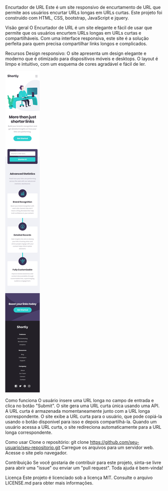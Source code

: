Encurtador de URL
Este é um site responsivo de encurtamento de URL que permite aos usuários encurtar URLs longas em URLs curtas. Este projeto foi construído com HTML, CSS, bootstrap, JavaScript e jquery.

Visão geral
O Encurtador de URL é um site elegante e fácil de usar que permite que os usuários encurtem URLs longas em URLs curtas e compartilháveis. Com uma interface responsiva, este site é a solução perfeita para quem precisa compartilhar links longos e complicados.

Recursos
Design responsivo: O site apresenta um design elegante e moderno que é otimizado para dispositivos móveis e desktops. O layout é limpo e intuitivo, com um esquema de cores agradável e fácil de ler.


<div>
    <img src="design/mobile-design.jpg">
</div>



Como funciona
O usuário insere uma URL longa no campo de entrada e clica no botão "Submit".
O site gera uma URL curta única usando uma API.
A URL curta é armazenada momentaneamente junto com a URL longa correspondente.
O site exibe a URL curta para o usuário, que pode copiá-la usando o botão disponivel para isso e depois compartilhá-la.
Quando um usuário acessa a URL curta, o site redireciona automaticamente para a URL longa correspondente.

Como usar
Clone o repositório: git clone https://github.com/seu-usuario/seu-repositorio.git
Carregue os arquivos para um servidor web.
Acesse o site pelo navegador.

Contribuição
Se você gostaria de contribuir para este projeto, sinta-se livre para abrir uma "issue" ou enviar um "pull request". Toda ajuda é bem-vinda!

Licença
Este projeto é licenciado sob a licença MIT. Consulte o arquivo LICENSE.md para obter mais informações.
